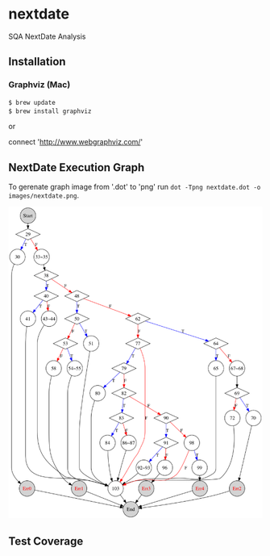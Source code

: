 # nextdate
SQA NextDate Analysis

## Installation 

### Graphviz (Mac)

```bash
$ brew update
$ brew install graphviz
```

or 

connect 'http://www.webgraphviz.com/'

## NextDate Execution Graph

To gerenate graph image from '.dot' to 'png' 
run `dot -Tpng nextdate.dot -o images/nextdate.png`.

![graphviz](/images/nextdate.png)


## Test Coverage




